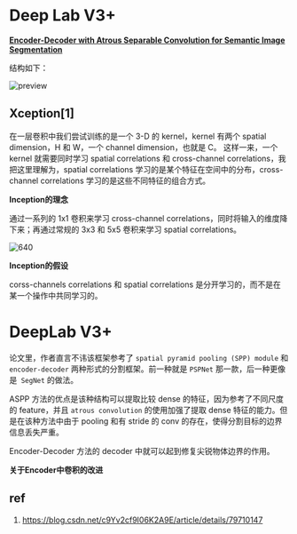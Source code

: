 

# Deep Lab V3+

[**Encoder-Decoder with Atrous Separable Convolution for Semantic Image Segmentation** ](https://arxiv.org/abs/1802.02611)



结构如下：

![preview](https://pic3.zhimg.com/v2-03f33d1270a6e20cc8b3202e5cc5372a_r.jpg) 

## Xception[1]

在一层卷积中我们尝试训练的是一个 3-D 的 kernel，kernel 有两个 spatial dimension，H 和 W，一个 channel dimension，也就是 C。 这样一来，一个 kernel 就需要同时学习 spatial correlations 和 cross-channel correlations，我把这里理解为，spatial correlations 学习的是某个特征在空间中的分布，cross-channel correlations 学习的是这些不同特征的组合方式。

**Inception的理念**  

通过一系列的 1x1 卷积来学习 cross-channel correlations，同时将输入的维度降下来；再通过常规的 3x3 和 5x5 卷积来学习 spatial correlations。 

![640](C:\myFile\notes_in_sjtu\research\paper_note\pics\deepLab\inception) 

**Inception的假设**

corss-channels correlations 和 spatial correlations 是分开学习的，而不是在某一个操作中共同学习的。 



# DeepLab V3+

论文里，作者直言不讳该框架参考了 `spatial pyramid pooling (SPP) module` 和` encoder-decoder` 两种形式的分割框架。前一种就是 `PSPNet` 那一款，后一种更像是` SegNet` 的做法。

ASPP 方法的优点是该种结构可以提取比较 dense 的特征，因为参考了不同尺度的 feature，并且 `atrous convolution` 的使用加强了提取 dense 特征的能力。但是在该种方法中由于 pooling 和有 stride 的 conv 的存在，使得分割目标的边界信息丢失严重。 

Encoder-Decoder 方法的 decoder 中就可以起到修复尖锐物体边界的作用。 

 **关于Encoder中卷积的改进**





## ref

1. https://blog.csdn.net/c9Yv2cf9I06K2A9E/article/details/79710147